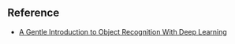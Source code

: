 ## Reference

* [A Gentle Introduction to Object Recognition With Deep Learning](https://machinelearningmastery.com/object-recognition-with-deep-learning/)

